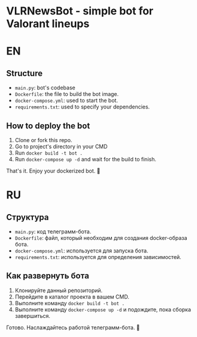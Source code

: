 ﻿# VLRNewsBot - simple bot for Valorant lineups
# EN
## Structure

* `main.py`: bot's codebase
* `Dockerfile`: the file to build the bot image.
* `docker-compose.yml`: used to start the bot.
* `requirements.txt`: used to specify your dependencies.

## How to deploy the bot

1. Clone or fork this repo.
2. Go to project's directory in your CMD
3. Run `docker build -t bot .`
4. Run `docker-compose up -d` and wait for the build to finish.

That's it. Enjoy your dockerized bot. 🚀

# RU
## Структура

* `main.py`: код телеграмм-бота.
* `Dockerfile`: файл, который необходим для создания docker-образа бота.
* `docker-compose.yml`: используется для запуска бота.
* `requirements.txt`: используется для определения зависимостей.

## Как развернуть бота

1. Клонируйте данный репозиторий.
2. Перейдите в каталог проекта в вашем CMD.
3. Выполните команду `docker build -t bot .`
4. Выполните команду `docker-compose up -d` и подождите, пока сборка завершиться.

Готово. Наслаждайтесь работой телеграмм-бота. 🚀

